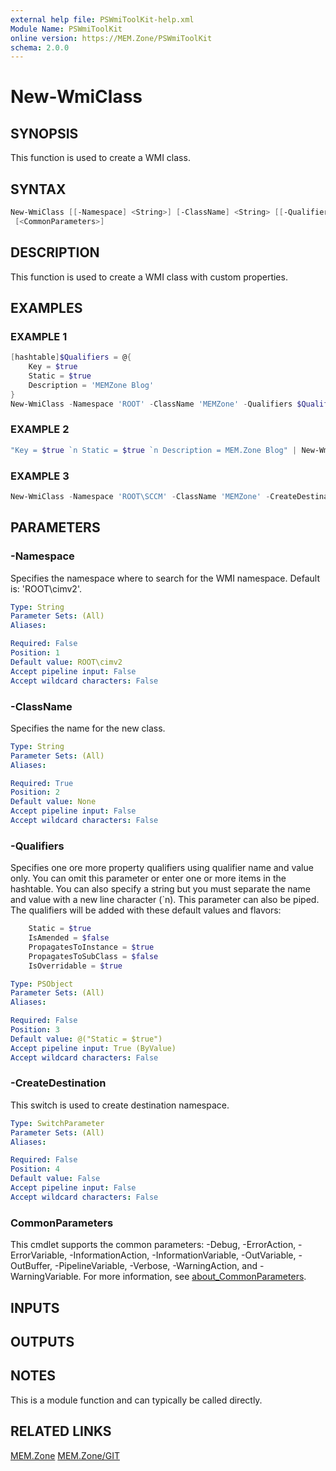 ```yaml
---
external help file: PSWmiToolKit-help.xml
Module Name: PSWmiToolKit
online version: https://MEM.Zone/PSWmiToolKit
schema: 2.0.0
---
```


# New-WmiClass

## SYNOPSIS

This function is used to create a WMI class.

## SYNTAX

```powershell
New-WmiClass [[-Namespace] <String>] [-ClassName] <String> [[-Qualifiers] <PSObject>] [-CreateDestination]
 [<CommonParameters>]
```

## DESCRIPTION

This function is used to create a WMI class with custom properties.

## EXAMPLES

### EXAMPLE 1

```powershell
[hashtable]$Qualifiers = @{
    Key = $true
    Static = $true
    Description = 'MEMZone Blog'
}
New-WmiClass -Namespace 'ROOT' -ClassName 'MEMZone' -Qualifiers $Qualifiers
```

### EXAMPLE 2

```powershell
"Key = $true `n Static = $true `n Description = MEM.Zone Blog" | New-WmiClass -Namespace 'ROOT' -ClassName 'MEMZone'
```

### EXAMPLE 3

```powershell
New-WmiClass -Namespace 'ROOT\SCCM' -ClassName 'MEMZone' -CreateDestination
```

## PARAMETERS

### -Namespace

Specifies the namespace where to search for the WMI namespace.
Default is: 'ROOT\cimv2'.

```yaml
Type: String
Parameter Sets: (All)
Aliases:

Required: False
Position: 1
Default value: ROOT\cimv2
Accept pipeline input: False
Accept wildcard characters: False
```

### -ClassName

Specifies the name for the new class.

```yaml
Type: String
Parameter Sets: (All)
Aliases:

Required: True
Position: 2
Default value: None
Accept pipeline input: False
Accept wildcard characters: False
```

### -Qualifiers

Specifies one ore more property qualifiers using qualifier name and value only.
You can omit this parameter or enter one or more items in the hashtable.
You can also specify a string but you must separate the name and value with a new line character (\`n).
This parameter can also be piped.
The qualifiers will be added with these default values and flavors:

```powershell
    Static = $true
    IsAmended = $false
    PropagatesToInstance = $true
    PropagatesToSubClass = $false
    IsOverridable = $true
```

```yaml
Type: PSObject
Parameter Sets: (All)
Aliases:

Required: False
Position: 3
Default value: @("Static = $true")
Accept pipeline input: True (ByValue)
Accept wildcard characters: False
```

### -CreateDestination

This switch is used to create destination namespace.

```yaml
Type: SwitchParameter
Parameter Sets: (All)
Aliases:

Required: False
Position: 4
Default value: False
Accept pipeline input: False
Accept wildcard characters: False
```

### CommonParameters

This cmdlet supports the common parameters: -Debug, -ErrorAction, -ErrorVariable, -InformationAction, -InformationVariable, -OutVariable, -OutBuffer, -PipelineVariable, -Verbose, -WarningAction, and -WarningVariable.
For more information, see [about_CommonParameters](http://go.microsoft.com/fwlink/?LinkID=113216).

## INPUTS

## OUTPUTS

## NOTES

This is a module function and can typically be called directly.

## RELATED LINKS

[MEM.Zone](https://MEM.Zone)
[MEM.Zone/GIT](https://MEM.Zone/GIT)
